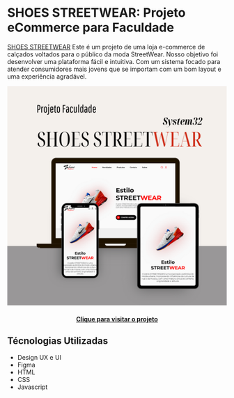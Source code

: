 # SHOES STREETWEAR: Projeto eCommerce para Faculdade

[SHOES STREETWEAR](https://vitorkeller1604.github.io/Projeto-Faculdade/) Este é um projeto de uma loja e-commerce de calçados voltados para o público da moda StreetWear. Nosso objetivo foi desenvolver uma plataforma fácil e intuitiva. Com um sistema focado para atender consumidores mais jovens que se importam com um bom layout e uma experiência agradável.

![Exemplo de Interface](assets/img/preview.png)

<h4 align="center"><a href="https://vitorkeller1604.github.io/Projeto-Faculdade/">Clique para visitar o projeto</a></h4>

## Técnologias Utilizadas ##

* Design UX e UI
* Figma
* HTML
* CSS
* Javascript

